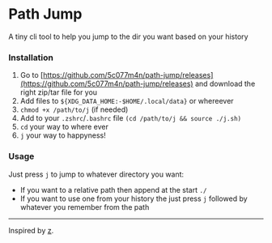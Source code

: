 # Path Jump

A tiny cli tool to help you jump to the dir you want based on your history

### Installation

1. Go to [https://github.com/5c077m4n/path-jump/releases](https://github.com/5c077m4n/path-jump/releases) and download the right zip/tar file for you
1. Add files to `${XDG_DATA_HOME:-$HOME/.local/data}` or whereever
1. `chmod +x /path/to/j` (if needed)
1. Add to your `.zshrc`/`.bashrc` file `(cd /path/to/j && source ./j.sh)`
1. `cd` your way to where ever
1. `j` your way to happyness!

### Usage

Just press `j` to jump to whatever directory you want:
- If you want to a relative path then append at the start `./`
- If you want to use one from your history the just press `j` followed by whatever you remember from the path

---

Inspired by [z](https://github.com/rupa/z/).
